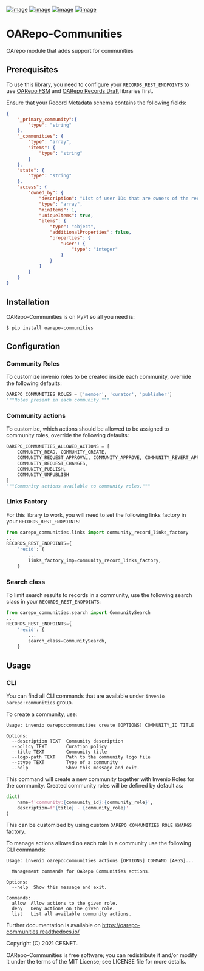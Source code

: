 
[![image][0]][1]
[![image][2]][3]
[![image][4]][5]
[![image][6]][7]

  [0]: https://github.com/oarepo/oarepo-communities/workflows/CI/badge.svg
  [1]: https://github.com/oarepo/oarepo-communities/actions?query=workflow%3ACI
  [2]: https://img.shields.io/github/tag/oarepo/oarepo-communities.svg
  [3]: https://github.com/oarepo/oarepo-communities/releases
  [4]: https://img.shields.io/pypi/dm/oarepo-communities.svg
  [5]: https://pypi.python.org/pypi/oarepo-communities
  [6]: https://img.shields.io/github/license/oarepo/oarepo-communities.svg
  [7]: https://github.com/oarepo/oarepo-communities/blob/master/LICENSE

# OARepo-Communities

OArepo module that adds support for communities

## Prerequisites

To use this library, you need to configure your `RECORDS_REST_ENDPOINTS`
to use [OARepo FSM](https://github.com/oarepo/oarepo-fsm)
and [OARepo Records Draft](https://github.com/oarepo/invenio-records-draft) libraries first.

Ensure that your Record Metadata schema contains the following fields:
```json
{
    "_primary_community":{
        "type": "string"
    },
    "_communities": {
        "type": "array",
        "items": {
            "type": "string"
        }
    },
    "state": {
        "type": "string"
    },
    "access": {
        "owned_by": {
            "description": "List of user IDs that are owners of the record.",
            "type": "array",
            "minItems": 1,
            "uniqueItems": true,
            "items": {
                "type": "object",
                "additionalProperties": false,
                "properties": {
                    "user": {
                        "type": "integer"
                    }
                }
            }
        }
    }
}
```

## Installation

OARepo-Communities is on PyPI so all you need is:

``` console
$ pip install oarepo-communities
```

## Configuration

### Community Roles
To customize invenio roles to be created inside each community, override the following defaults:
```python
OAREPO_COMMUNITIES_ROLES = ['member', 'curator', 'publisher']
"""Roles present in each community."""
```

### Community actions
To customize, which actions should be allowed to be assigned to community roles, override the following defaults:
```python
OAREPO_COMMUNITIES_ALLOWED_ACTIONS = [
    COMMUNITY_READ, COMMUNITY_CREATE,
    COMMUNITY_REQUEST_APPROVAL, COMMUNITY_APPROVE, COMMUNITY_REVERT_APPROVE,
    COMMUNITY_REQUEST_CHANGES,
    COMMUNITY_PUBLISH,
    COMMUNITY_UNPUBLISH
]
"""Community actions available to community roles."""
```

### Links Factory

For this library to work, you will need to set the following links factory in your `RECORDS_REST_ENDPOINTS`:
```python
from oarepo_communities.links import community_record_links_factory
...
RECORDS_REST_ENDPOINTS={
    'recid': {
        ...
        links_factory_imp=community_record_links_factory,
    }
```

### Search class

To limit search results to records in a community, use the following search class in your `RECORDS_REST_ENDPOINTS`:

```python
from oarepo_communities.search import CommunitySearch
...
RECORDS_REST_ENDPOINTS={
    'recid': {
        ...
        search_class=CommunitySearch,
    }
```


## Usage

### CLI

You can find all CLI commands that are available under `invenio oarepo:communities` group.

To create a community, use:
````shell
Usage: invenio oarepo:communities create [OPTIONS] COMMUNITY_ID TITLE

Options:
  --description TEXT  Community description
  --policy TEXT       Curation policy
  --title TEXT        Community title
  --logo-path TEXT    Path to the community logo file
  --ctype TEXT        Type of a community
  --help              Show this message and exit.
````

This command will create a new community together with Invenio Roles for the community.
Created community roles will be defined by default as:

```python
dict(
    name=f'community:{community_id}:{community_role}',
    description=f'{title} - {community_role}'
)
```

This can be customized by using custom `OAREPO_COMMUNITIES_ROLE_KWARGS` factory.

To manage actions allowed on each role in a community use the following CLI commands:
```
Usage: invenio oarepo:communities actions [OPTIONS] COMMAND [ARGS]...

  Management commands for OARepo Communities actions.

Options:
  --help  Show this message and exit.

Commands:
  allow  Allow actions to the given role.
  deny   Deny actions on the given role.
  list   List all available community actions.
```

Further documentation is available on
https://oarepo-communities.readthedocs.io/

Copyright (C) 2021 CESNET.

OARepo-Communities is free software; you can redistribute it and/or
modify it under the terms of the MIT License; see LICENSE file for more
details.
